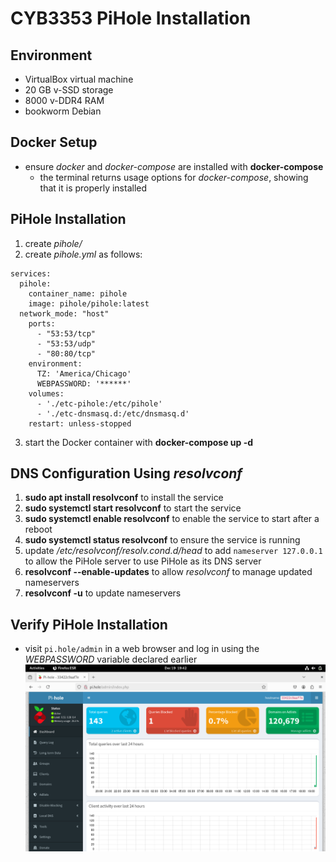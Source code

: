 # CYB3353 PiHole Installation
## Environment
- VirtualBox virtual machine
- 20 GB v-SSD storage
- 8000 v-DDR4 RAM
- bookworm Debian

## Docker Setup
- ensure *docker* and *docker-compose* are installed with **docker-compose**
	- the terminal returns usage options for *docker-compose*, showing that it is properly installed

## PiHole Installation
1. create *pihole/*
2. create *pihole.yml* as follows:
```
services:
  pihole:
    container_name: pihole
    image: pihole/pihole:latest
  network_mode: "host"
    ports:
      - "53:53/tcp"
      - "53:53/udp"
      - "80:80/tcp"
    environment:
      TZ: 'America/Chicago'
      WEBPASSWORD: '******'
    volumes:
      - './etc-pihole:/etc/pihole'
      - './etc-dnsmasq.d:/etc/dnsmasq.d'
    restart: unless-stopped
```
3. start the Docker container with **docker-compose up -d**

## DNS Configuration Using *resolvconf*
1. **sudo apt install resolvconf** to install the service
2. **sudo systemctl start resolvconf** to start the service
3. **sudo systemctl enable resolvconf** to enable the service to start after a reboot
4. **sudo systemctl status resolvconf** to ensure the service is running
5. update */etc/resolvconf/resolv.cond.d/head* to add `nameserver 127.0.0.1` to allow the PiHole server to use PiHole as its DNS server
6. **resolvconf --enable-updates** to allow *resolvconf* to manage updated nameservers
7. **resolvconf -u** to update nameservers

## Verify PiHole Installation
- visit `pi.hole/admin` in a web browser and log in using the *WEBPASSWORD* variable declared earlier
![PiHole Installation](PiHole-Installation.png)

